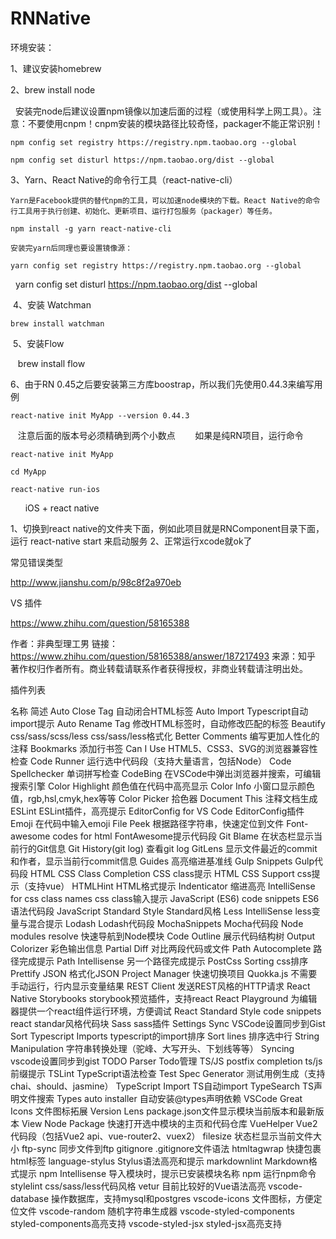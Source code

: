 # RNNative

环境安装：

 1、建议安装homebrew
 
 2、brew install node
 
    安装完node后建议设置npm镜像以加速后面的过程（或使用科学上网工具）。注意：不要使用cnpm！cnpm安装的模块路径比较奇怪，packager不能正常识别！
    
    npm config set registry https://registry.npm.taobao.org --global
    
    npm config set disturl https://npm.taobao.org/dist --global
    
 3、Yarn、React Native的命令行工具（react-native-cli）
 
    Yarn是Facebook提供的替代npm的工具，可以加速node模块的下载。React Native的命令行工具用于执行创建、初始化、更新项目、运行打包服务（packager）等任务。
    
    npm install -g yarn react-native-cli
    
    安装完yarn后同理也要设置镜像源：
    
    yarn config set registry https://registry.npm.taobao.org --global
    
    yarn config set disturl https://npm.taobao.org/dist --global
    
  4、安装 Watchman
  
    brew install watchman
    
  5、安装Flow
  
    brew install flow
  
  6、由于RN 0.45之后要安装第三方库boostrap，所以我们先使用0.44.3来编写用例
  
    react-native init MyApp --version 0.44.3
    
    注意后面的版本号必须精确到两个小数点
    
    如果是纯RN项目，运行命令
    
    react-native init MyApp
    
    cd MyApp
    
    react-native run-ios
    
    
  
iOS + react native

1、切换到react native的文件夹下面，例如此项目就是RNComponent目录下面，运行 react-native start 来启动服务
2、正常运行xcode就ok了

常见错误类型

http://www.jianshu.com/p/98c8f2a970eb

VS 插件

https://www.zhihu.com/question/58165388

作者：非典型理工男
链接：https://www.zhihu.com/question/58165388/answer/187217493
来源：知乎
著作权归作者所有。商业转载请联系作者获得授权，非商业转载请注明出处。

插件列表

名称	简述
Auto Close Tag	自动闭合HTML标签
Auto Import	Typescript自动import提示
Auto Rename Tag	修改HTML标签时，自动修改匹配的标签
Beautify css/sass/scss/less	css/sass/less格式化
Better Comments	编写更加人性化的注释
Bookmarks	添加行书签
Can I Use	HTML5、CSS3、SVG的浏览器兼容性检查
Code Runner	运行选中代码段（支持大量语言，包括Node）
Code Spellchecker	单词拼写检查
CodeBing	在VSCode中弹出浏览器并搜索，可编辑搜索引擎
Color Highlight	颜色值在代码中高亮显示
Color Info	小窗口显示颜色值，rgb,hsl,cmyk,hex等等
Color Picker	拾色器
Document This	注释文档生成
ESLint	ESLint插件，高亮提示
EditorConfig for VS Code	EditorConfig插件
Emoji	在代码中输入emoji
File Peek	根据路径字符串，快速定位到文件
Font-awesome codes for html	FontAwesome提示代码段
Git Blame	在状态栏显示当前行的Git信息
Git History(git log)	查看git log
GitLens	显示文件最近的commit和作者，显示当前行commit信息
Guides	高亮缩进基准线
Gulp Snippets	Gulp代码段
HTML CSS Class Completion	CSS class提示
HTML CSS Support	css提示（支持vue）
HTMLHint	HTML格式提示
Indenticator	缩进高亮
IntelliSense for css class names	css class输入提示
JavaScript (ES6) code snippets	ES6语法代码段
JavaScript Standard Style	Standard风格
Less IntelliSense	less变量与混合提示
Lodash	Lodash代码段
MochaSnippets	Mocha代码段
Node modules resolve	快速导航到Node模块
Code Outline	展示代码结构树
Output Colorizer	彩色输出信息
Partial Diff	对比两段代码或文件
Path Autocomplete	路径完成提示
Path Intellisense	另一个路径完成提示
PostCss Sorting	css排序
Prettify JSON	格式化JSON
Project Manager	快速切换项目
Quokka.js	不需要手动运行，行内显示变量结果
REST Client	发送REST风格的HTTP请求
React Native Storybooks	storybook预览插件，支持react
React Playground	为编辑器提供一个react组件运行环境，方便调试
React Standard Style code snippets	react standar风格代码块
Sass	sass插件
Settings Sync	VSCode设置同步到Gist
Sort Typescript Imports	typescript的import排序
Sort lines	排序选中行
String Manipulation	字符串转换处理（驼峰、大写开头、下划线等等）
Syncing	vscode设置同步到gist
TODO Parser	Todo管理
TS/JS postfix completion	ts/js前缀提示
TSLint	TypeScript语法检查
Test Spec Generator	测试用例生成（支持chai、should、jasmine）
TypeScript Import	TS自动import
TypeSearch	TS声明文件搜索
Types auto installer	自动安装@types声明依赖
VSCode Great Icons	文件图标拓展
Version Lens	package.json文件显示模块当前版本和最新版本
View Node Package	快速打开选中模块的主页和代码仓库
VueHelper	Vue2代码段（包括Vue2 api、vue-router2、vuex2）
filesize	状态栏显示当前文件大小
ftp-sync	同步文件到ftp
gitignore	.gitignore文件语法
htmltagwrap	快捷包裹html标签
language-stylus	Stylus语法高亮和提示
markdownlint	Markdown格式提示
npm Intellisense	导入模块时，提示已安装模块名称
npm	运行npm命令
stylelint	css/sass/less代码风格
vetur	目前比较好的Vue语法高亮
vscode-database	操作数据库，支持mysql和postgres
vscode-icons	文件图标，方便定位文件
vscode-random	随机字符串生成器
vscode-styled-components	styled-components高亮支持
vscode-styled-jsx	styled-jsx高亮支持
